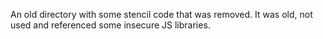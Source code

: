 An old directory with some stencil code that was removed.  It was
old, not used and referenced some insecure JS libraries.  


